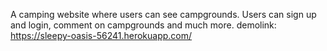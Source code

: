 A camping website where users can see campgrounds. Users can sign up and login, comment on campgrounds and much more.
demolink: https://sleepy-oasis-56241.herokuapp.com/
